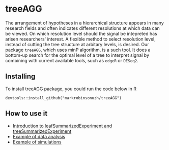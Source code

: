  

# treeAGG

The arrangement of hypotheses in a hierarchical structure appears in many research fields and often indicates different resolutions at which data can be viewed. On which resolution level should the signal be intepreted has arisen researchers' interest. A flexible method to select resolution level, instead of cutting the tree structure at arbitary levels, is desired. Our package `treeAGG`, which uses minP algorithm, is a such tool. It does a bottom-up search for the optimal level of a tree to interpret signal by combining with current available tools, such as `edgeR` or `DESeq2`.


## Installing

To install treeAGG package, you could run the code below in R

```
devtools::install_github("markrobinsonuzh/treeAGG")
```

## How to use it

* [Introduction to leafSummarizedExperiment and treeSummarizedExperiment](https://github.com/markrobinsonuzh/treeAGG/blob/master/vignettes/Introduction_to_leafSummarizedExperiment_and_treeSummarizedExperiment.Rmd)
* [Example of data analysis](https://github.com/markrobinsonuzh/treeAGG/blob/master/vignettes/Example_of_data_analysis.Rmd)
* [Example of simulations](https://github.com/markrobinsonuzh/treeAGG/blob/master/vignettes/Examples_of_simulations.Rmd)

